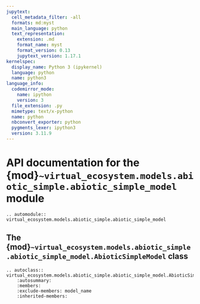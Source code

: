 ```yaml
---
jupytext:
  cell_metadata_filter: -all
  formats: md:myst
  main_language: python
  text_representation:
    extension: .md
    format_name: myst
    format_version: 0.13
    jupytext_version: 1.17.1
kernelspec:
  display_name: Python 3 (ipykernel)
  language: python
  name: python3
language_info:
  codemirror_mode:
    name: ipython
    version: 3
  file_extension: .py
  mimetype: text/x-python
  name: python
  nbconvert_exporter: python
  pygments_lexer: ipython3
  version: 3.11.9
---
```


<!-- markdownlint-disable-next-line  MD013 -->
# API documentation for the {mod}`~virtual_ecosystem.models.abiotic_simple.abiotic_simple_model` module

```{eval-rst}
.. automodule:: virtual_ecosystem.models.abiotic_simple.abiotic_simple_model
```

<!-- markdownlint-disable-next-line  MD013 -->
## The {mod}`~virtual_ecosystem.models.abiotic_simple.abiotic_simple_model.AbioticSimpleModel` class

```{eval-rst}
.. autoclass:: virtual_ecosystem.models.abiotic_simple.abiotic_simple_model.AbioticSimpleModel
    :autosummary:
    :members:
    :exclude-members: model_name
    :inherited-members:
```

